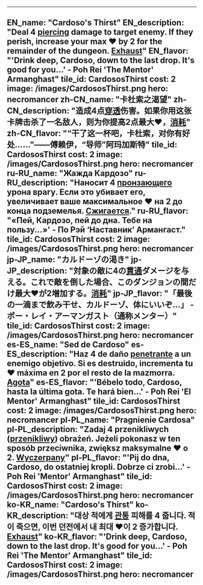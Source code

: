 ---

EN_name: "Cardoso's Thirst"
EN_description: "Deal 4 <u>piercing</u> damage to target enemy. If they perish, increase your max ❤️ by 2 for the remainder of the dungeon. <u>Exhaust</u>"
EN_flavor: "'Drink deep, Cardoso, down to the last drop. It's good for you...' - Poh Rei 'The Mentor' Armanghast"
tile_id: CardososThirst
cost: 2
image: /images/CardososThirst.png
hero: necromancer
zh-CN_name: "卡杜索之渴望"
zh-CN_description: "造成4点<u>穿透</u>伤害。如果你用这张卡牌击杀了一名敌人，则为你提高2点最大❤️，<u>消耗</u>"
zh-CN_flavor: "“干了这一杯吧，卡杜索，对你有好处……”——傅赖伊，“导师”阿玛加斯特"
tile_id: CardososThirst
cost: 2
image: /images/CardososThirst.png
hero: necromancer
ru-RU_name: "Жажда Кардозо"
ru-RU_description: "Наносит 4 <u>пронзающего</u> урона врагу. Если это убивает его, увеличивает ваше максимальное ❤️ на 2 до конца подземелья. <u>Сжигается</u>."
ru-RU_flavor: "«Пей, Кардозо, пей до дна. Тебе на пользу...»' - По Рэй ‘Наставник’ Армангаст."
tile_id: CardososThirst
cost: 2
image: /images/CardososThirst.png
hero: necromancer
jp-JP_name: "カルドーゾの渇き"
jp-JP_description: "対象の敵に4の<u>貫通</u>ダメージを与える。これで敵を倒した場合、このダンジョンの間だけ最大❤️が2増加する。<u>消耗</u>"
jp-JP_flavor: "「最後の一滴まで飲み干せ、カルドーゾ、体にいいぞ…」 - ポー・レイ・アーマンガスト（通称メンター）"
tile_id: CardososThirst
cost: 2
image: /images/CardososThirst.png
hero: necromancer
es-ES_name: "Sed de Cardoso"
es-ES_description: "Haz 4 de daño <u>penetrante</u> a un enemigo objetivo. Si es destruido, incrementa tu ❤️ máxima en 2 por el resto de la mazmorra. <u>Agota</u>"
es-ES_flavor: "'Bébelo todo, Cardoso, hasta la última gota. Te hará bien...' - Poh Rei 'El Mentor' Armanghast"
tile_id: CardososThirst
cost: 2
image: /images/CardososThirst.png
hero: necromancer
pl-PL_name: "Pragnienie Cardosa"
pl-PL_description: "Zadaj 4 przenikliwych (<u>przenikliwy</u>) obrażeń. Jeżeli pokonasz w ten sposób przeciwnika, zwiększ maksymalne ❤️ o 2. <u>Wyczerpany</u>"
pl-PL_flavor: "'Pij do dna, Cardoso, do ostatniej kropli. Dobrze ci zrobi...' - Poh Rei 'Mentor' Armanghast"
tile_id: CardososThirst
cost: 2
image: /images/CardososThirst.png
hero: necromancer
ko-KR_name: "Cardoso's Thirst"
ko-KR_description: "대상 적에게 <u>관통</u> 피해를 4 줍니다. 적이 죽으면, 이번 던전에서 내 최대 ❤️이 2 증가합니다. <u>Exhaust</u>"
ko-KR_flavor: "'Drink deep, Cardoso, down to the last drop. It's good for you...' - Poh Rei 'The Mentor' Armanghast"
tile_id: CardososThirst
cost: 2
image: /images/CardososThirst.png
hero: necromancer
---
